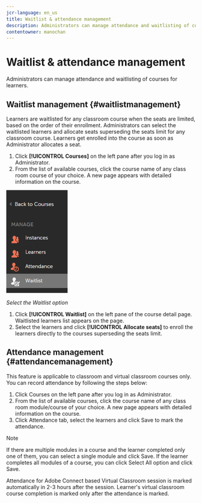 ```yaml
---
jcr-language: en_us
title: Waitlist & attendance management
description: Administrators can manage attendance and waitlisting of courses for learners.
contentowner: manochan
---
```



# Waitlist & attendance management

Administrators can manage attendance and waitlisting of courses for learners.

## Waitlist management {#waitlistmanagement}

Learners are waitlisted for any classroom course when the seats are limited, based on the order of their enrollment. Administrators can select the waitlisted learners and allocate seats superseding the seats limit for any classroom course. Learners get enrolled into the course as soon as Administrator allocates a seat.

1. Click **[!UICONTROL Courses]** on the left pane after you log in as Administrator.
1. From the list of available courses, click the course name of any class room course of your choice. A new page appears with detailed information on the course.

![](assets/waitlist-and-attendance-mgmnt.png)

*Select the Waitlist option*

1. Click **[!UICONTROL Waitlist]** on the left pane of the course detail page. Waitlisted learners list appears on the page.
1. Select the learners and click **[!UICONTROL Allocate seats]** to enroll the learners directly to the courses superseding the seats limit.

## Attendance management {#attendancemanagement}

This feature is applicable to classroom and virtual classroom courses only. You can record attendance by following the steps below:

1. Click Courses on the left pane after you log in as Administrator.
1. From the list of available courses, click the course name of any class room module/course of your choice. A new page appears with detailed information on the course.
1. Click Attendance tab, select the learners and click Save to mark the attendance.

>[!NOTE]
>
>If there are multiple modules in a course and the learner completed only one of them, you can select a single module and click Save. If the learner completes all modules of a course, you can click Select All option and click Save.

Attendance for Adobe Connect based Virtual Classroom session is marked automatically in 2-3 hours after the session. Learner's virtual classroom course completion is marked only after the attendance is marked. 
